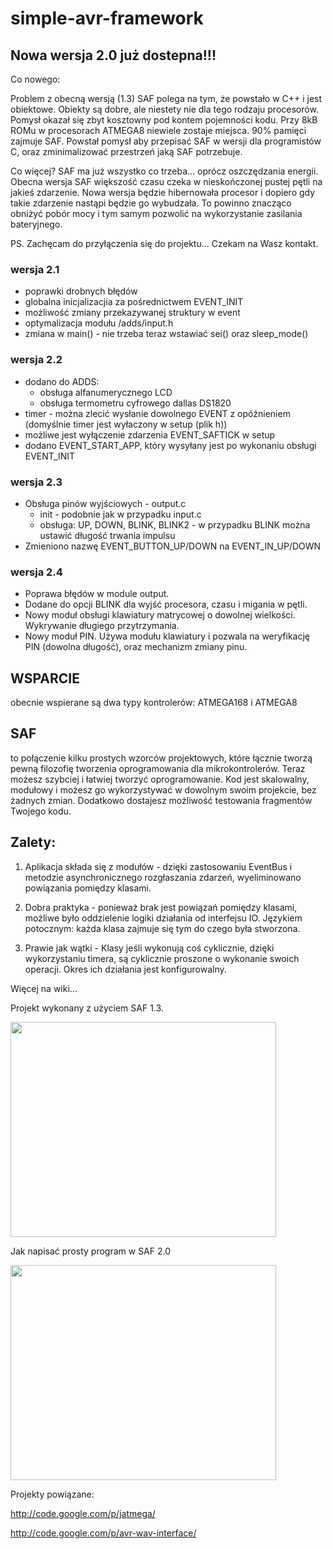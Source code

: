 # simple-avr-framework
## Nowa wersja 2.0 już dostepna!!! ##
Co nowego:

Problem z obecną wersją (1.3) SAF polega na tym, że powstało w C++ i jest obiektowe. Obiekty są dobre, ale niestety nie dla tego rodzaju procesorów. Pomysł okazał się zbyt kosztowny pod kontem pojemności kodu. Przy 8kB ROMu w procesorach ATMEGA8 niewiele zostaje miejsca. 90% pamięci zajmuje SAF. Powstał pomysł aby przepisać SAF w wersji dla programistów C, oraz zminimalizować przestrzeń jaką SAF potrzebuje.

Co więcej? SAF ma już wszystko co trzeba... oprócz oszczędzania energii. Obecna wersja SAF większość czasu czeka w nieskończonej pustej pętli na jakieś zdarzenie. Nowa wersja będzie hibernowała procesor i dopiero gdy takie zdarzenie nastąpi będzie go wybudzała. To powinno znacząco obniżyć pobór mocy i tym samym pozwolić na wykorzystanie zasilania bateryjnego.

PS. Zachęcam do przyłączenia się do projektu... Czekam na Wasz kontakt.

### wersja 2.1 ###

  * poprawki drobnych błędów
  * globalna inicjalizacjia za pośrednictwem EVENT\_INIT
  * możliwość zmiany przekazywanej struktury w event
  * optymalizacja modułu /adds/input.h
  * zmiana w main() - nie trzeba teraz wstawiać sei() oraz sleep\_mode()

### wersja 2.2 ###
  * dodano do ADDS:
    * obsługa alfanumerycznego LCD
    * obsługa termometru cyfrowego dallas DS1820
  * timer - można zlecić wysłanie dowolnego EVENT z opóźnieniem (domyślnie timer jest  wyłaczony w setup (plik h))
  * możliwe jest wyłączenie zdarzenia EVENT\_SAFTICK w setup
  * dodano EVENT\_START\_APP, który wysyłany jest po wykonaniu obsługi EVENT\_INIT

### wersja 2.3 ###
  * Obsługa pinów wyjściowych - output.c
    * init - podobnie jak w przypadku input.c
    * obsługa: UP, DOWN, BLINK, BLINK2 - w przypadku BLINK można ustawić długość trwania impulsu
  * Zmieniono nazwę EVENT\_BUTTON\_UP/DOWN na EVENT\_IN\_UP/DOWN

### wersja 2.4 ###
  * Poprawa błędów w module output.
  * Dodane do opcji BLINK dla wyjść procesora, czasu i migania w pętli.
  * Nowy moduł obsługi klawiatury matrycowej o dowolnej wielkości. Wykrywanie długiego przytrzymania.
  * Nowy moduł PIN. Używa modułu klawiatury i pozwala na weryfikację PIN (dowolna długość), oraz mechanizm zmiany pinu.


## WSPARCIE ##
obecnie wspierane są dwa typy kontrolerów: ATMEGA168 i ATMEGA8

## SAF ##
to połączenie kilku prostych wzorców projektowych, które łącznie tworzą pewną filozofię tworzenia oprogramowania dla mikrokontrolerów. Teraz możesz szybciej i łatwiej tworzyć oprogramowanie. Kod jest skalowalny, modułowy i możesz go wykorzystywać w dowolnym swoim projekcie, bez żadnych zmian. Dodatkowo dostajesz możliwość testowania fragmentów Twojego kodu.

## Zalety: ##
1. Aplikacja składa się z modułów - dzięki zastosowaniu EventBus i metodzie asynchronicznego rozgłaszania zdarzeń, wyeliminowano powiązania pomiędzy klasami.

2. Dobra praktyka - ponieważ brak jest powiązań pomiędzy klasami, możliwe było oddzielenie logiki działania od interfejsu IO. Językiem potocznym: każda klasa zajmuje się tym do czego była stworzona.

3. Prawie jak wątki - Klasy jeśli wykonują coś cyklicznie, dzięki wykorzystaniu timera, są cyklicznie proszone o wykonanie swoich operacji. Okres ich działania jest konfigurowalny.


Więcej na wiki...


Projekt wykonany z użyciem SAF 1.3.

<a href='http://www.youtube.com/watch?feature=player_embedded&v=8SAMYijMvW0' target='_blank'><img src='http://img.youtube.com/vi/8SAMYijMvW0/0.jpg' width='425' height=344 /></a>

Jak napisać prosty program w SAF 2.0

<a href='http://www.youtube.com/watch?feature=player_embedded&v=PsHCyPs0e8s' target='_blank'><img src='http://img.youtube.com/vi/PsHCyPs0e8s/0.jpg' width='425' height=344 /></a>


Projekty powiązane:

http://code.google.com/p/jatmega/

http://code.google.com/p/avr-wav-interface/
